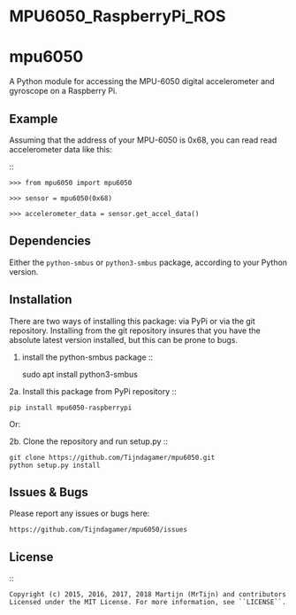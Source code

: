 # MPU6050_RaspberryPi_ROS

mpu6050
=======

A Python module for accessing the MPU-6050 digital accelerometer and gyroscope on a Raspberry Pi.

Example
-------

Assuming that the address of your MPU-6050 is 0x68, you can read read accelerometer data like this:

::

    >>> from mpu6050 import mpu6050

    >>> sensor = mpu6050(0x68)

    >>> accelerometer_data = sensor.get_accel_data()

Dependencies
------------

Either the ``python-smbus`` or ``python3-smbus`` package, according to your
Python version.

Installation
------------

There are two ways of installing this package: via PyPi or via the git repository.
Installing from the git repository insures that you have the absolute latest
version installed, but this can be prone to bugs.

1. install the python-smbus package
::

    sudo apt install python3-smbus

2a. Install this package from PyPi repository
::

    pip install mpu6050-raspberrypi

Or:

2b. Clone the repository and run setup.py
::
    
    git clone https://github.com/Tijndagamer/mpu6050.git
    python setup.py install

Issues & Bugs
-------------

Please report any issues or bugs here:

    https://github.com/Tijndagamer/mpu6050/issues


License
-------

::

    Copyright (c) 2015, 2016, 2017, 2018 Martijn (MrTijn) and contributors
    Licensed under the MIT License. For more information, see ``LICENSE``.
